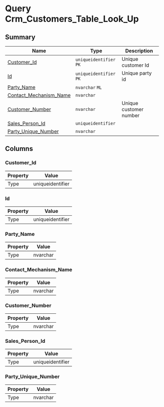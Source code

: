 # Query Crm_Customers_Table_Look_Up


## Summary

| Name | Type | Description |
| - | - | --- |
|[Customer_Id](#customer_id)|`uniqueidentifier` `PK`|Unique customer Id|
|[Id](#id)|`uniqueidentifier` `PK`|Unique party id|
|[Party_Name](#party_name)|`nvarchar` `ML`||
|[Contact_Mechanism_Name](#contact_mechanism_name)|`nvarchar` ||
|[Customer_Number](#customer_number)|`nvarchar` |Unique customer number|
|[Sales_Person_Id](#sales_person_id)|`uniqueidentifier` ||
|[Party_Unique_Number](#party_unique_number)|`nvarchar` ||

## Columns

### Customer_Id

| Property | Value |
| - | - |
|Type|uniqueidentifier|

### Id

| Property | Value |
| - | - |
|Type|uniqueidentifier|

### Party_Name

| Property | Value |
| - | - |
|Type|nvarchar|

### Contact_Mechanism_Name

| Property | Value |
| - | - |
|Type|nvarchar|

### Customer_Number

| Property | Value |
| - | - |
|Type|nvarchar|

### Sales_Person_Id

| Property | Value |
| - | - |
|Type|uniqueidentifier|

### Party_Unique_Number

| Property | Value |
| - | - |
|Type|nvarchar|


